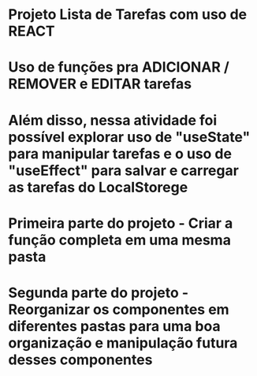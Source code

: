 
#                              Projeto Lista de Tarefas com uso de REACT


# Uso de funções pra ADICIONAR / REMOVER e EDITAR tarefas

# Além disso, nessa atividade foi possível explorar uso de "useState" para manipular tarefas e o uso de "useEffect" para salvar e carregar as tarefas do LocalStorege


# Primeira parte do projeto - Criar a função completa em uma mesma pasta

# Segunda parte do projeto - Reorganizar os componentes em diferentes pastas para uma boa organização e manipulação futura desses componentes
